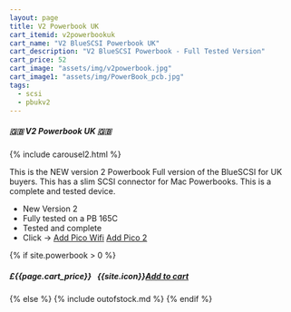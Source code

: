 ```yaml
---
layout: page
title: V2 Powerbook UK
cart_itemid: v2powerbookuk
cart_name: "V2 BlueSCSI Powerbook UK"
cart_description: "V2 BlueSCSI Powerbook - Full Tested Version"
cart_price: 52
cart_image: "assets/img/v2powerbook.jpg"
cart_image1: "assets/img/PowerBook_pcb.jpg"
tags: 
  - scsi
  - pbukv2
---
```


##### 🇬🇧 V2 Powerbook UK 🇬🇧

{% include carousel2.html %}

This is the NEW version 2 Powerbook Full version of the BlueSCSI for UK buyers. This has a slim SCSI connector for Mac Powerbooks. This is a complete and tested device.

* New Version 2
* Fully tested on a PB 165C
* Tested and complete
* Click &#8594; [Add Pico Wifi](/picowifi) [Add Pico 2](/pico2)

{% if site.powerbook > 0 %}
##### £{{page.cart_price}} &nbsp; {{site.icon}}[Add to cart](/cart#{{page.cart_itemid}})
{% else %}
{% include outofstock.md %}
{% endif %}